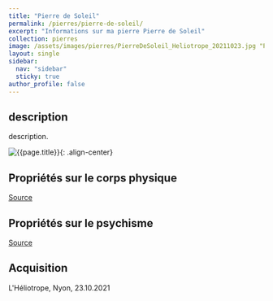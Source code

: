 ```yaml
---
title: "Pierre de Soleil"
permalink: /pierres/pierre-de-soleil/
excerpt: "Informations sur ma pierre Pierre de Soleil"
collection: pierres
image: /assets/images/pierres/PierreDeSoleil_Heliotrope_20211023.jpg "Pierre de Soleil"
layout: single
sidebar:
  nav: "sidebar"
  sticky: true
author_profile: false
---
```


## description
description.

![{{page.title}}]({{page.image}} "Pierre de Soleil"){: .align-center}


## Propriétés sur le corps physique


[Source](https://)


## Propriétés sur le psychisme


[Source](https://)

## Acquisition
L'Héliotrope, Nyon, 23.10.2021
